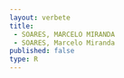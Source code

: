 ```yaml
---
layout: verbete
title:
 - SOARES, MARCELO MIRANDA
 - SOARES, Marcelo Miranda
published: false
type: R
---
```


